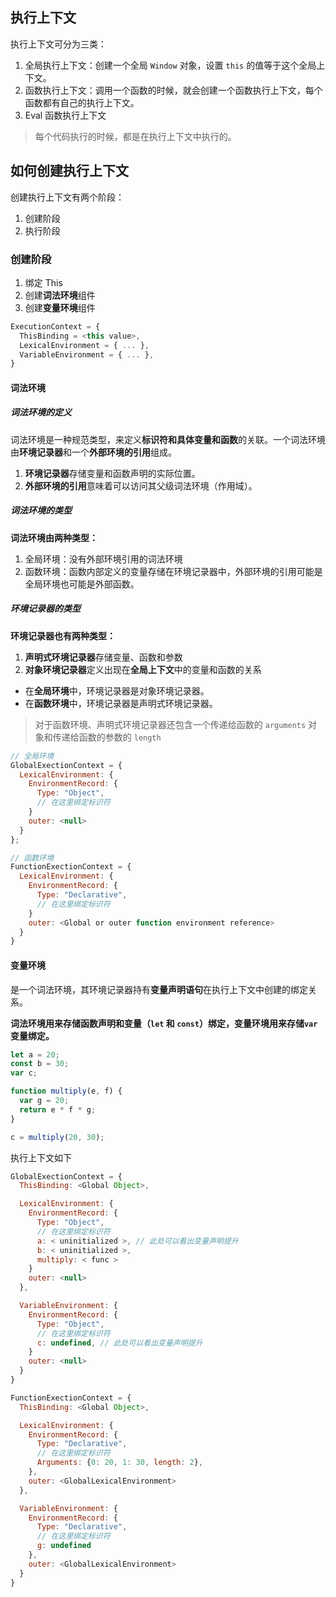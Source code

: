## 执行上下文

执行上下文可分为三类：

1. 全局执行上下文：创建一个全局 `Window` 对象，设置 `this` 的值等于这个全局上下文。
2. 函数执行上下文：调用一个函数的时候，就会创建一个函数执行上下文，每个函数都有自己的执行上下文。
3. Eval 函数执行上下文

> 每个代码执行的时候，都是在执行上下文中执行的。

## 如何创建执行上下文

创建执行上下文有两个阶段：

1. 创建阶段
2. 执行阶段

### 创建阶段

1. 绑定 This
2. 创建**词法环境**组件
3. 创建**变量环境**组件

```js
ExecutionContext = {
  ThisBinding = <this value>,
  LexicalEnvironment = { ... },
  VariableEnvironment = { ... },
}
```

#### 词法环境

##### 词法环境的定义

词法环境是一种规范类型，来定义**标识符和具体变量和函数**的关联。一个词法环境由**环境记录器**和一个**外部环境的引用**组成。

1. **环境记录器**存储变量和函数声明的实际位置。
2. **外部环境的引用**意味着可以访问其父级词法环境（作用域）。

##### 词法环境的类型

**词法环境由两种类型：**

1. 全局环境：没有外部环境引用的词法环境
2. 函数环境：函数内部定义的变量存储在环境记录器中，外部环境的引用可能是全局环境也可能是外部函数。

##### 环境记录器的类型

**环境记录器也有两种类型：**

1. **声明式环境记录器**存储变量、函数和参数
2. **对象环境记录器**定义出现在**全局上下文**中的变量和函数的关系

- 在**全局环境**中，环境记录器是对象环境记录器。
- 在**函数环境**中，环境记录器是声明式环境记录器。

> 对于函数环境、声明式环境记录器还包含一个传递给函数的 `arguments` 对象和传递给函数的参数的 `length`

```js
// 全局环境
GlobalExectionContext = {
  LexicalEnvironment: {
    EnvironmentRecord: {
      Type: "Object",
      // 在这里绑定标识符
    }
    outer: <null>
  }
};

// 函数环境
FunctionExectionContext = {
  LexicalEnvironment: {
    EnvironmentRecord: {
      Type: "Declarative",
      // 在这里绑定标识符
    }
    outer: <Global or outer function environment reference>
  }
}
```

#### 变量环境

是一个词法环境，其环境记录器持有**变量声明语句**在执行上下文中创建的绑定关系。

**词法环境用来存储函数声明和变量（`let` 和 `const`）绑定，变量环境用来存储`var` 变量绑定。**

```js
let a = 20;
const b = 30;
var c;

function multiply(e, f) {
  var g = 20;
  return e * f * g;
}

c = multiply(20, 30);
```

执行上下文如下

```js
GlobalExectionContext = {
  ThisBinding: <Global Object>,

  LexicalEnvironment: {
    EnvironmentRecord: {
      Type: "Object",
      // 在这里绑定标识符
      a: < uninitialized >, // 此处可以看出变量声明提升
      b: < uninitialized >,
      multiply: < func >
    }
    outer: <null>
  },

  VariableEnvironment: {
    EnvironmentRecord: {
      Type: "Object",
      // 在这里绑定标识符
      c: undefined, // 此处可以看出变量声明提升
    }
    outer: <null>
  }
}

FunctionExectionContext = {
  ThisBinding: <Global Object>,

  LexicalEnvironment: {
    EnvironmentRecord: {
      Type: "Declarative",
      // 在这里绑定标识符
      Arguments: {0: 20, 1: 30, length: 2},
    },
    outer: <GlobalLexicalEnvironment>
  },

  VariableEnvironment: {
    EnvironmentRecord: {
      Type: "Declarative",
      // 在这里绑定标识符
      g: undefined
    },
    outer: <GlobalLexicalEnvironment>
  }
}
```
